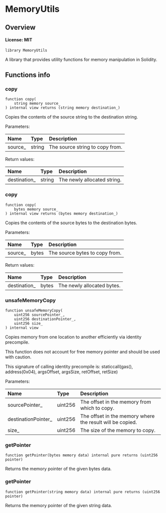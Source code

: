 # MemoryUtils

## Overview

#### License: MIT

```solidity
library MemoryUtils
```

A library that provides utility functions for memory manipulation in Solidity.
## Functions info

### copy

```solidity
function copy(
    string memory source_
) internal view returns (string memory destination_)
```

Copies the contents of the source string to the destination string.



Parameters:

| Name    | Type   | Description                      |
| :------ | :----- | :------------------------------- |
| source_ | string | The source string to copy from.  |


Return values:

| Name         | Type   | Description                 |
| :----------- | :----- | :-------------------------- |
| destination_ | string | The newly allocated string. |

### copy

```solidity
function copy(
    bytes memory source_
) internal view returns (bytes memory destination_)
```

Copies the contents of the source bytes to the destination bytes.



Parameters:

| Name    | Type  | Description                     |
| :------ | :---- | :------------------------------ |
| source_ | bytes | The source bytes to copy from.  |


Return values:

| Name         | Type  | Description                |
| :----------- | :---- | :------------------------- |
| destination_ | bytes | The newly allocated bytes. |

### unsafeMemoryCopy

```solidity
function unsafeMemoryCopy(
    uint256 sourcePointer_,
    uint256 destinationPointer_,
    uint256 size_
) internal view
```

Copies memory from one location to another efficiently via identity precompile.

This function does not account for free memory pointer and should be used with caution.

This signature of calling identity precompile is:
staticcall(gas(), address(0x04), argsOffset, argsSize, retOffset, retSize)

Parameters:

| Name                | Type    | Description                                                |
| :------------------ | :------ | :--------------------------------------------------------- |
| sourcePointer_      | uint256 | The offset in the memory from which to copy.               |
| destinationPointer_ | uint256 | The offset in the memory where the result will be copied.  |
| size_               | uint256 | The size of the memory to copy.                            |

### getPointer

```solidity
function getPointer(bytes memory data) internal pure returns (uint256 pointer)
```

Returns the memory pointer of the given bytes data.
### getPointer

```solidity
function getPointer(string memory data) internal pure returns (uint256 pointer)
```

Returns the memory pointer of the given string data.